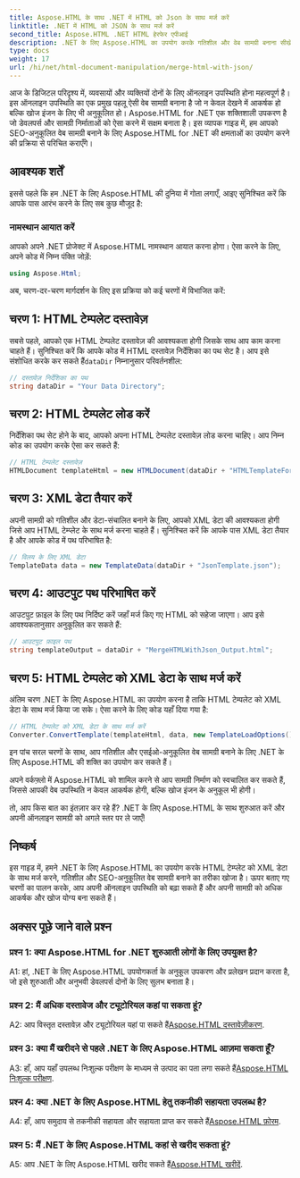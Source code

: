 ```yaml
---
title: Aspose.HTML के साथ .NET में HTML को Json के साथ मर्ज करें
linktitle: .NET में HTML को JSON के साथ मर्ज करें
second_title: Aspose.HTML .NET HTML हेरफेर एपीआई
description: .NET के लिए Aspose.HTML का उपयोग करके गतिशील और वेब सामग्री बनाना सीखें। अपनी ऑनलाइन उपस्थिति को सशक्त बनाएँ और अपने दर्शकों को जोड़ें।
type: docs
weight: 17
url: /hi/net/html-document-manipulation/merge-html-with-json/
---
```


आज के डिजिटल परिदृश्य में, व्यवसायों और व्यक्तियों दोनों के लिए ऑनलाइन उपस्थिति होना महत्वपूर्ण है। इस ऑनलाइन उपस्थिति का एक प्रमुख पहलू ऐसी वेब सामग्री बनाना है जो न केवल देखने में आकर्षक हो बल्कि खोज इंजन के लिए भी अनुकूलित हो। Aspose.HTML for .NET एक शक्तिशाली उपकरण है जो डेवलपर्स और सामग्री निर्माताओं को ऐसा करने में सक्षम बनाता है। इस व्यापक गाइड में, हम आपको SEO-अनुकूलित वेब सामग्री बनाने के लिए Aspose.HTML for .NET की क्षमताओं का उपयोग करने की प्रक्रिया से परिचित कराएँगे। 

## आवश्यक शर्तें

इससे पहले कि हम .NET के लिए Aspose.HTML की दुनिया में गोता लगाएँ, आइए सुनिश्चित करें कि आपके पास आरंभ करने के लिए सब कुछ मौजूद है:

### नामस्थान आयात करें

आपको अपने .NET प्रोजेक्ट में Aspose.HTML नामस्थान आयात करना होगा। ऐसा करने के लिए, अपने कोड में निम्न पंक्ति जोड़ें:

```csharp
using Aspose.Html;
```

अब, चरण-दर-चरण मार्गदर्शन के लिए इस प्रक्रिया को कई चरणों में विभाजित करें:

## चरण 1: HTML टेम्पलेट दस्तावेज़

 सबसे पहले, आपको एक HTML टेम्पलेट दस्तावेज़ की आवश्यकता होगी जिसके साथ आप काम करना चाहते हैं। सुनिश्चित करें कि आपके कोड में HTML दस्तावेज़ निर्देशिका का पथ सेट है। आप इसे संशोधित करके कर सकते हैं`dataDir` निम्नानुसार परिवर्तनशील:

```csharp
// दस्तावेज़ निर्देशिका का पथ
string dataDir = "Your Data Directory";
```

## चरण 2: HTML टेम्पलेट लोड करें

निर्देशिका पथ सेट होने के बाद, आपको अपना HTML टेम्पलेट दस्तावेज़ लोड करना चाहिए। आप निम्न कोड का उपयोग करके ऐसा कर सकते हैं:

```csharp
// HTML टेम्पलेट दस्तावेज़
HTMLDocument templateHtml = new HTMLDocument(dataDir + "HTMLTemplateForJson.html");
```

## चरण 3: XML डेटा तैयार करें

अपनी सामग्री को गतिशील और डेटा-संचालित बनाने के लिए, आपको XML डेटा की आवश्यकता होगी जिसे आप HTML टेम्प्लेट के साथ मर्ज करना चाहते हैं। सुनिश्चित करें कि आपके पास XML डेटा तैयार है और आपके कोड में पथ परिभाषित है:

```csharp
// विलय के लिए XML डेटा
TemplateData data = new TemplateData(dataDir + "JsonTemplate.json");
```

## चरण 4: आउटपुट पथ परिभाषित करें

आउटपुट फ़ाइल के लिए पथ निर्दिष्ट करें जहाँ मर्ज किए गए HTML को सहेजा जाएगा। आप इसे आवश्यकतानुसार अनुकूलित कर सकते हैं:

```csharp
// आउटपुट फ़ाइल पथ
string templateOutput = dataDir + "MergeHTMLWithJson_Output.html";
```

## चरण 5: HTML टेम्पलेट को XML डेटा के साथ मर्ज करें

अंतिम चरण .NET के लिए Aspose.HTML का उपयोग करना है ताकि HTML टेम्पलेट को XML डेटा के साथ मर्ज किया जा सके। ऐसा करने के लिए कोड यहाँ दिया गया है:

```csharp
// HTML टेम्पलेट को XML डेटा के साथ मर्ज करें
Converter.ConvertTemplate(templateHtml, data, new TemplateLoadOptions(), templateOutput);
```

इन पांच सरल चरणों के साथ, आप गतिशील और एसईओ-अनुकूलित वेब सामग्री बनाने के लिए .NET के लिए Aspose.HTML की शक्ति का उपयोग कर सकते हैं। 

अपने वर्कफ़्लो में Aspose.HTML को शामिल करने से आप सामग्री निर्माण को स्वचालित कर सकते हैं, जिससे आपकी वेब उपस्थिति न केवल आकर्षक होगी, बल्कि खोज इंजन के अनुकूल भी होगी। 

तो, आप किस बात का इंतज़ार कर रहे हैं? .NET के लिए Aspose.HTML के साथ शुरुआत करें और अपनी ऑनलाइन सामग्री को अगले स्तर पर ले जाएँ!

## निष्कर्ष

इस गाइड में, हमने .NET के लिए Aspose.HTML का उपयोग करके HTML टेम्प्लेट को XML डेटा के साथ मर्ज करने, गतिशील और SEO-अनुकूलित वेब सामग्री बनाने का तरीका खोजा है। ऊपर बताए गए चरणों का पालन करके, आप अपनी ऑनलाइन उपस्थिति को बढ़ा सकते हैं और अपनी सामग्री को अधिक आकर्षक और खोज योग्य बना सकते हैं।

## अक्सर पूछे जाने वाले प्रश्न

### प्रश्न 1: क्या Aspose.HTML for .NET शुरुआती लोगों के लिए उपयुक्त है?

A1: हां, .NET के लिए Aspose.HTML उपयोगकर्ता के अनुकूल उपकरण और प्रलेखन प्रदान करता है, जो इसे शुरुआती और अनुभवी डेवलपर्स दोनों के लिए सुलभ बनाता है।

### प्रश्न 2: मैं अधिक दस्तावेज और ट्यूटोरियल कहां पा सकता हूं?

 A2: आप विस्तृत दस्तावेज़ और ट्यूटोरियल यहां पा सकते हैं[Aspose.HTML दस्तावेज़ीकरण](https://reference.aspose.com/html/net/).

### प्रश्न 3: क्या मैं खरीदने से पहले .NET के लिए Aspose.HTML आज़मा सकता हूँ?

 A3: हाँ, आप यहाँ उपलब्ध निःशुल्क परीक्षण के माध्यम से उत्पाद का पता लगा सकते हैं[Aspose.HTML निःशुल्क परीक्षण](https://releases.aspose.com/).

### प्रश्न 4: क्या .NET के लिए Aspose.HTML हेतु तकनीकी सहायता उपलब्ध है?

 A4: हाँ, आप समुदाय से तकनीकी सहायता और सहायता प्राप्त कर सकते हैं[Aspose.HTML फ़ोरम](https://forum.aspose.com/).

### प्रश्न 5: मैं .NET के लिए Aspose.HTML कहां से खरीद सकता हूं?

 A5: आप .NET के लिए Aspose.HTML खरीद सकते हैं[Aspose.HTML खरीदें](https://purchase.aspose.com/buy).